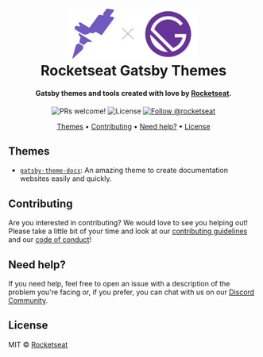 <h1 align="center">
  <br>
  <img src=".github/assets/logo.svg" alt="Rocketseat and Gatsby" width="260">
  <br>
  Rocketseat Gatsby Themes
  <br>
</h1>

<h4 align="center">Gatsby themes and tools created with love by <a href="https://rocketseat.com.br" target="_blank">Rocketseat</a>.</h4>

<p align="center">
  <img src="https://img.shields.io/badge/PRs-welcome-%237159c1.svg" alt="PRs welcome!" />

  <img alt="License" src="https://img.shields.io/badge/license-MIT-%237159c1">

  <a href="https://twitter.com/intent/follow?screen_name=rocketseat">
    <img src="https://img.shields.io/twitter/follow/rocketseat.svg?label=Follow%20@rocketseat" alt="Follow @rocketseat" />
  </a>
</p>

<p align="center">
  <a href="#themes">Themes</a> •
  <a href="#contributing">Contributing</a> •
  <a href="#need-help">Need help?</a> •
  <a href="#license">License</a>
</p>

## Themes

- [`gatsby-theme-docs`](./@rocketseat/gatsby-theme-docs): An amazing theme to
  create documentation websites easily and quickly.

## Contributing

Are you interested in contributing? We would love to see you helping out! Please
take a little bit of your time and look at our
[contributing guidelines](.github/CONTRIBUTING.md) and our
[code of conduct](.github/CODE_OF_CONDUCT.md)!

## Need help?

If you need help, feel free to open an issue with a description of the problem
you're facing or, if you prefer, you can chat with us on our
[Discord Community](https://rocketseat.com.br/comunidade).

## License

MIT © [Rocketseat](https://github.com/Rocketseat)
